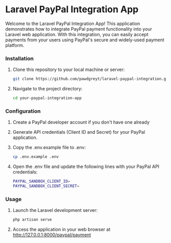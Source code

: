 # Laravel PayPal Integration App

Welcome to the Laravel PayPal Integration App! This application demonstrates how to integrate PayPal payment functionality into your Laravel web application. With this integration, you can easily accept payments from your users using PayPal's secure and widely-used payment platform.

### Installation

1. Clone this repository to your local machine or server:

   ```bash
   git clone https://github.com/pawdgreyt/laravel-paypal-integration.git

2. Navigate to the project directory:

   ```bash
   cd your-paypal-integration-app

### Configuration

1. Create a PayPal developer account if you don't have one already
2. Generate API credentials (Client ID and Secret) for your PayPal application.
3. Copy the .env.example file to .env:

   ```bash
   cp .env.example .env

4. Open the .env file and update the following lines with your PayPal API credentials:

   ```bash
   PAYPAL_SANDBOX_CLIENT_ID=
   PAYPAL_SANDBOX_CLIENT_SECRET=

### Usage

1. Launch the Laravel development server:
   ```bash
   php artisan serve

2. Access the application in your web browser at http://127.0.0.1:8000/paypal/payment
